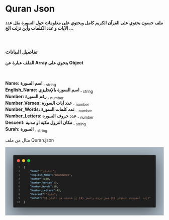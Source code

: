 # Quran Json 

<b>ملف جسون يحتوي على القرآن الكريم كامل ويحتوي على معلومات حول السورة مثل عدد الآيات و عدد الكلمات وأين نزلت الخ ... </b><br>
<br><br>


### تفاصيل البيانات

<b>الملف عبارة عن Array يتحوي على Object</b><br>
<br><br>

<b>Name: اسم السورة</b><sub> - string</sub><br>
<b>English_Name: اسم السورة بالإنجليزي</b><sub> - string</sub><br>
<b>Number: رقم السورة</b><sub> - number</sub><br>
<b>Number_Verses: عدد آيات السورة</b><sub> - number</sub><br>
<b>Number_Words: عدد كلمات السورة</b><sub> - number</sub><br>
<b>Number_Letters: عدد حروف السورة</b><sub> - number</sub><br>
<b>Descent: مكان النزول مكية او مدنية</b><sub> - string</sub><br>
<b>Surah: السورة</b><sub> - string</sup><br>

مثال من ملف Quran.json

<div align="center">
    <img src="/Github/Quran.png" alt="Quran json">
    <br>
</div>